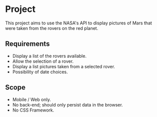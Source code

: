 # Project

This project aims to use the NASA's API to display pictures of Mars that were taken from the rovers on the red planet.

## Requirements

- Display a list of the rovers available.
- Allow the selection of a rover.
- Display a list pictures taken from a selected rover.
- Possibility of date choices.

## Scope

- Mobile / Web only.
- No back-end; should only persist data in the browser.
- No CSS Framework.

